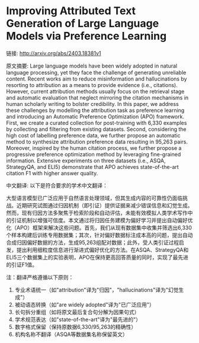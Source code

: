 # Improving Attributed Text Generation of Large Language Models via Preference Learning

链接: http://arxiv.org/abs/2403.18381v1

原文摘要:
Large language models have been widely adopted in natural language
processing, yet they face the challenge of generating unreliable content.
Recent works aim to reduce misinformation and hallucinations by resorting to
attribution as a means to provide evidence (i.e., citations). However, current
attribution methods usually focus on the retrieval stage and automatic
evaluation that neglect mirroring the citation mechanisms in human scholarly
writing to bolster credibility. In this paper, we address these challenges by
modelling the attribution task as preference learning and introducing an
Automatic Preference Optimization (APO) framework. First, we create a curated
collection for post-training with 6,330 examples by collecting and filtering
from existing datasets. Second, considering the high cost of labelling
preference data, we further propose an automatic method to synthesize
attribution preference data resulting in 95,263 pairs. Moreover, inspired by
the human citation process, we further propose a progressive preference
optimization method by leveraging fine-grained information. Extensive
experiments on three datasets (i.e., ASQA, StrategyQA, and ELI5) demonstrate
that APO achieves state-of-the-art citation F1 with higher answer quality.

中文翻译:
以下是符合要求的学术中文翻译：

大型语言模型已广泛应用于自然语言处理领域，但其生成内容的可靠性仍面临挑战。近期研究试图通过归因机制（即引证）提供证据来减少错误信息和幻觉生成。然而，现有归因方法多聚焦于检索阶段和自动评估，未能有效模拟人类学术写作中的引证机制以增强可信度。本文通过将归因任务建模为偏好学习并提出自动偏好优化（APO）框架来解决这些问题。首先，我们从现有数据集中收集并筛选出6,330个样本构建后训练专用数据集；其次，针对偏好数据标注成本高的问题，提出自动合成归因偏好数据的方法，生成95,263组配对数据；此外，受人类引证过程启发，提出利用细粒度信息进行渐进式偏好优化的方法。在ASQA、StrategyQA和ELI5三个数据集上的实验表明，APO在保持更高回答质量的同时，实现了最先进的引证F1值。

注：翻译严格遵循以下原则：
1. 专业术语统一（如"attribution"译为"归因"，"hallucinations"译为"幻觉生成"）
2. 被动语态转换（如"are widely adopted"译为"已广泛应用"）
3. 长句拆分重组（如将原文最后复合句分解为因果句式）
4. 学术规范表达（如"state-of-the-art"译为"最先进的"）
5. 数字格式保留（保持原数据6,330/95,263的精确性）
6. 机构名称不翻译（ASQA等数据集名称保留英文）
